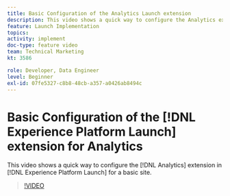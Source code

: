 ```yaml
---
title: Basic Configuration of the Analytics Launch extension
description: This video shows a quick way to configure the Analytics extension in Launch for a basic site.
feature: Launch Implementation
topics: 
activity: implement
doc-type: feature video
team: Technical Marketing
kt: 3586

role: Developer, Data Engineer
level: Beginner
exl-id: 07fe5327-c8b8-48cb-a357-a0426ab8494c
---
```

# Basic Configuration of the [!DNL Experience Platform Launch] extension for Analytics

This video shows a quick way to configure the [!DNL Analytics] extension in [!DNL Experience Platform Launch] for a basic site.

>[!VIDEO](https://video.tv.adobe.com/v/28751/?quality=12&learn=on)
